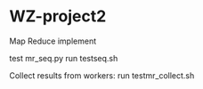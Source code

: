 # WZ-project2
Map Reduce implement

test mr_seq.py
run testseq.sh

Collect results from workers:
run testmr_collect.sh
